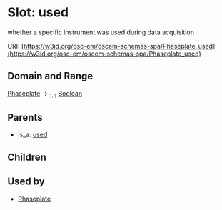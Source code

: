 
# Slot: used

whether a specific instrument was used during data acquisition

URI: [https://w3id.org/osc-em/oscem-schemas-spa/Phaseplate_used](https://w3id.org/osc-em/oscem-schemas-spa/Phaseplate_used)


## Domain and Range

[Phaseplate](Phaseplate.md) &#8594;  <sub>1..1</sub> [Boolean](types/Boolean.md)

## Parents

 *  is_a: [used](used.md)

## Children


## Used by

 * [Phaseplate](Phaseplate.md)
